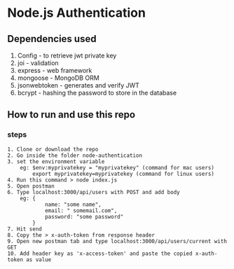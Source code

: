 # Node.js Authentication

## Dependencies used

1. Config - to retrieve jwt private key
2. joi - validation
3. express - web framework
4. mongoose - MongoDB ORM
5. jsonwebtoken - generates and verify JWT
6. bcrypt - hashing the password to store in the database

## How to run and use this repo

### steps

```
1. Clone or download the repo
2. Go inside the folder node-authentication
3. set the environment variable
    eg: $env:myprivatekey = "myprivatekey" (command for mac users) 
        export myprivatekey=myprivatekey (command for linux users)
4. Run this command > node index.js
5. Open postman 
6. Type localhost:3000/api/users with POST and add body
    eg: {
            name: "some name",
            email: " somemail.com",
            password: "some password"
        }
7. Hit send
8. Copy the > x-auth-token from response header
9. Open new postman tab and type localhost:3000/api/users/current with GET
10. Add header key as 'x-access-token' and paste the copied x-auth-token as value
```
